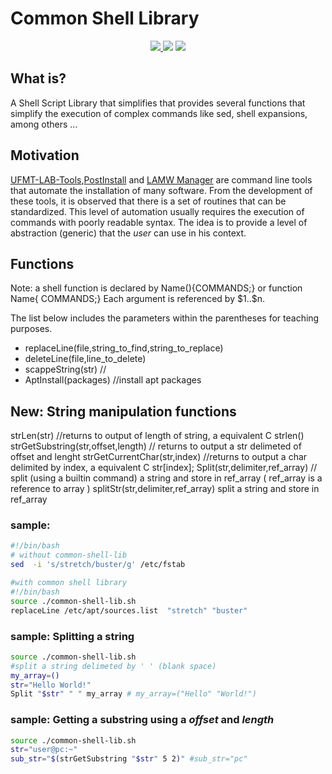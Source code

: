 # Common Shell Library
<p align="center">
	  <a href="https://github.com/DanielOliveiraSouza/common-shell-lib/archive/v0.2.0.zip"><img src="https://img.shields.io/badge/Release-v0.2.0-green"/> </a><img src="https://img.shields.io/badge/language-shell-blue"/> <a href="https://github.com/DanielOliveiraSouza/common-shell-lib/LICENSE.md"><img src="https://img.shields.io/github/license/danieloliveirasouza/common-shell-lib"/></a>
</p>

What is?
---
A  Shell Script Library that simplifies  that provides several functions that simplify the execution of complex commands like sed, shell expansions, among others ...

Motivation 
---
[UFMT-LAB-Tools](https://github.com/DanielOliveiraSouza/ufmt-cua-lab-tools),[PostInstall](https://github.com/DanielOliveiraSouza/Linux-PostInstall) and [LAMW Manager](https://github.com/DanielOliveiraSouza/LAMW4Linux-installer) are command line tools that automate the installation of many software.
From the development of these tools, it is observed that there is a set of routines that can be standardized.
This level of automation usually requires the execution of commands with poorly readable syntax. 
The idea is to provide a level of abstraction (generic) that the *user* can use in his context.



Functions
---
Note: a shell function is declared by Name(){COMMANDS;} or function Name{ COMMANDS;}
Each argument is referenced by \$1..\$n.

The list below includes the parameters within the parentheses for teaching purposes.
+ replaceLine(file,string_to_find,string_to_replace)
+ deleteLine(file,line_to_delete)
+ scappeString(str) //
+ AptInstall(packages) //install apt packages

New: String manipulation functions
---
strLen(str) //returns to output of length of string, a equivalent C strlen()
strGetSubstring(str,offset,length) // returns to output a str delimeted of offset and lenght
strGetCurrentChar(str,index) //returns to output a char delimited by index, a equivalent C str[index];
Split(str,delimiter,ref_array) // split (using a builtin command) a string and store in ref_array ( ref_array is a reference to array )
splitStr(str,delimiter,ref_array) split a string and store in ref_array


### sample:
```bash
#!/bin/bash 
# without common-shell-lib
sed  -i 's/stretch/buster/g' /etc/fstab

#with common shell library
#!/bin/bash
source ./common-shell-lib.sh
replaceLine /etc/apt/sources.list  "stretch" "buster" 

  ```	


### sample: Splitting a string 

```bash
source ./common-shell-lib.sh
#split a string delimeted by ' ' (blank space)
my_array=()
str="Hello World!"
Split "$str" " " my_array # my_array=("Hello" "World!")
```

### sample: Getting a substring using a *offset* and *length*
```bash
source ./common-shell-lib.sh
str="user@pc:~"
sub_str="$(strGetSubstring "$str" 5 2)" #sub_str="pc"